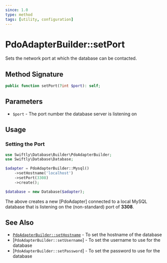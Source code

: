 ```yaml
---
since: 1.0
type: method
tags: [utility, configuration]
---
```

# PdoAdapterBuilder::setPort

Sets the network port at which the database can be contacted.

## Method Signature

```php
public function setPort(?int $port): self;
```

## Parameters

* `$port` - The port number the database server is listening on

## Usage
### Setting the Port

```php
use Swiftly\Database\Builder\PdoAdapterBuilder;
use Swiftly\Database\Database;

$adapter = PdoAdapterBuilder::Mysql()
    ->setHostname('localhost')
    ->setPort(3308)
    ->create();

$database = new Database($adapter);
```

The above creates a new [PdoAdapter] connected to a local MySQL database that is
listening on the (non-standard) port of **3308**.

## See Also

* [`PdoAdapterBuilder::setHostname`](./setHostname.md) - To set the hostname of the database
* [`PdoAdapterBuilder::setUsername`] - To set the username to use for the database
* [`PdoAdapterBuilder::setPassword`] - To set the password to use for the database
